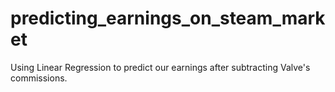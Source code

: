 # predicting_earnings_on_steam_market
Using Linear Regression to predict our earnings after subtracting Valve's commissions.
